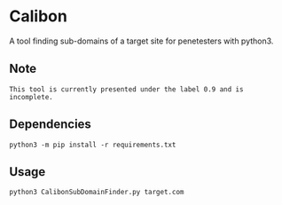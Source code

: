 # Calibon
A tool finding sub-domains of a target site for penetesters with python3.


## Note
    This tool is currently presented under the label 0.9 and is incomplete.
## Dependencies

    python3 -m pip install -r requirements.txt

## Usage

    python3 CalibonSubDomainFinder.py target.com
